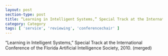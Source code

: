 ```yaml
---
layout: post
section-type: post
title: “Learning in Intelligent Systems,” Special Track at the International Conference of the Florida Artificial Intelligence Society. (merged)
category: Category
tags: [ 'service', 'reviewing', 'conferencechair' ]
---
```

“Learning in Intelligent Systems,” Special Track at the International Conference of the Florida Artificial Intelligence Society, 2010. (merged)

